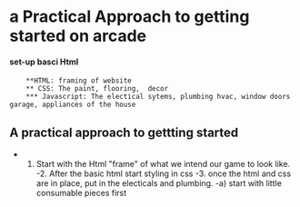 
# a Practical Approach to getting started on arcade

#### set-up basci Html
        **HTML: framing of website
        ** CSS: The paint, flooring,  decor 
        *** Javascript: The electical sytems, plumbing hvac, window doors garage, appliances of the house


## A practical approach to gettting started

- 1. Start with the Html "frame" of what we intend our game to look like.
    -2. After the basic html start styling in css
    -3. once the html and css are in place, put in the  electicals and plumbing.
    -a) start with little consumable pieces first
    